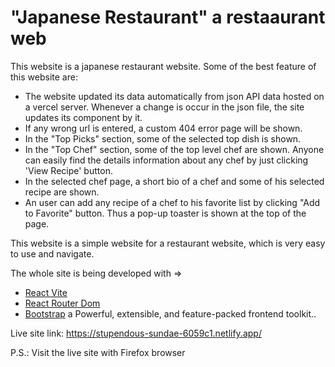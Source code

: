 # "Japanese Restaurant" a restaaurant web

This website is a japanese restaurant website. Some of the best feature of this website are:

- The website updated its data automatically from json API data hosted on a vercel server. Whenever a change is occur in the json file, the site updates its component by it.
- If any wrong url is entered, a custom 404 error page will be shown.
- In the "Top Picks" section, some of the selected top dish is shown.
- In the "Top Chef" section, some of the top level chef are shown. Anyone can easily find the details information about any chef by just clicking 'View Recipe' button.
- In the selected chef page, a short bio of a chef and some of his selected recipe are shown.
- An user can add any recipe of a chef to his favorite list by clicking "Add to Favorite" button. Thus a pop-up toaster is shown at the top of the page.

This website is a simple website for a restaurant website, which is very easy to use and navigate.

The whole site is being developed with =>

- [React Vite](https://github.com/vitejs/vite-plugin-react/blob/main/packages/plugin-react/README.md)
- [React Router Dom](https://reactrouter.com/en/main)
- [Bootstrap](https://getbootstrap.com/) a Powerful, extensible, and feature-packed frontend toolkit..

Live site link: https://stupendous-sundae-6059c1.netlify.app/

P.S.: Visit the live site with Firefox browser
